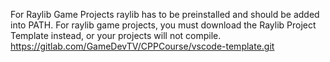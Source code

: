 For Raylib Game Projects 
raylib has to be preinstalled and should be added into PATH. 
For raylib game projects, you must download the Raylib Project Template instead, or your projects 
will not compile. https://gitlab.com/GameDevTV/CPPCourse/vscode-template.git